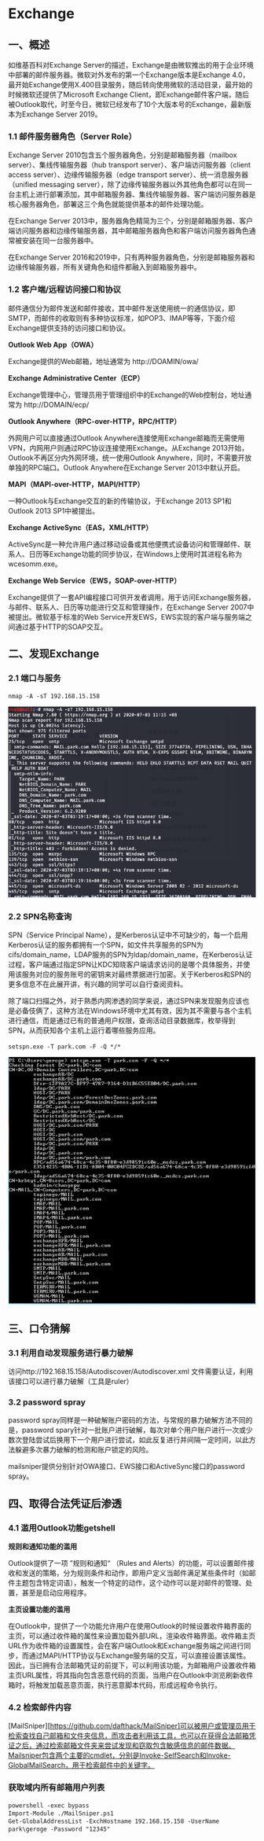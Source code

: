 # Exchange

## 一、概述

如维基百科对Exchange  Server的描述，Exchange是由微软推出的用于企业环境中部署的邮件服务器。微软对外发布的第一个Exchange版本是Exchange  4.0，最开始Exchange使用X.400目录服务，随后转向使用微软的活动目录，最开始的时候微软还提供了Microsoft Exchange  Client，即Exchange邮件客户端，随后被Outlook取代，时至今日，微软已经发布了10个大版本号的Exchange，最新版本为Exchange Server 2019。

### 1.1 邮件服务器角色（Server Role）

Exchange Server 2010包含五个服务器角色，分别是邮箱服务器（mailbox server）、集线传输服务器（hub  transport server）、客户端访问服务器（client access server）、边缘传输服务器（edge transport  server）、统一消息服务器（unified messaging  server），除了边缘传输服务器以外其他角色都可以在同一台主机上进行部署添加，其中邮箱服务器、集线传输服务器、客户端访问服务器是核心服务器角色，部署这三个角色就能提供基本的邮件处理功能。

在Exchange Server 2013中，服务器角色精简为三个，分别是邮箱服务器、客户端访问服务器和边缘传输服务器，其中邮箱服务器角色和客户端访问服务器角色通常被安装在同一台服务器中。

在Exchange Server 2016和2019中，只有两种服务器角色，分别是邮箱服务器和边缘传输服务器，所有关键角色和组件都融入到邮箱服务器中。

### 1.2 客户端/远程访问接口和协议

邮件通信分为邮件发送和邮件接收，其中邮件发送使用统一的通信协议，即SMTP，而邮件的收取则有多种协议标准，如POP3、IMAP等等，下面介绍Exchange提供支持的访问接口和协议。

**Outlook Web App（OWA）**

Exchange提供的Web邮箱，地址通常为 http://DOAMIN/owa/

**Exchange Administrative Center（ECP）**

Exchange管理中心，管理员用于管理组织中的Exchange的Web控制台，地址通常为 http://DOMAIN/ecp/

**Outlook Anywhere（RPC-over-HTTP，RPC/HTTP）**

外网用户可以直接通过Outlook  Anywhere连接使用Exchange邮箱而无需使用VPN，内网用户则通过RPC协议连接使用Exchange。从Exchange     2013开始，Outlook不再区分内外网环境，统一使用Outlook Anywhere，同时，不需要开放单独的RPC端口。Outlook  Anywhere在Exchange Server 2013中默认开启。

**MAPI（MAPI-over-HTTP，MAPI/HTTP）**

一种Outlook与Exchange交互的新的传输协议，于Exchange 2013 SP1和Outlook 2013 SP1中被提出。

**Exchange ActiveSync（EAS，XML/HTTP）**

ActiveSync是一种允许用户通过移动设备或其他便携式设备访问和管理邮件、联系人、日历等Exchange功能的同步协议，在Windows上使用时其进程名称为wcesomm.exe。

**Exchange Web Service（EWS，SOAP-over-HTTP）**

Exchange提供了一套API编程接口可供开发者调用，用于访问Exchange服务器，与邮件、联系人、日历等功能进行交互和管理操作，在Exchange Server 2007中被提出。微软基于标准的Web Service开发EWS，EWS实现的客户端与服务端之间通过基于HTTP的SOAP交互。

## 二、发现Exchange

### 2.1 端口与服务

`nmap -A -sT 192.168.15.158`

![](./pictures/exchange_nmap.png)

### 2.2 SPN名称查询

SPN（Service Principal  Name），是Kerberos认证中不可缺少的，每一个启用Kerberos认证的服务都拥有一个SPN，如文件共享服务的SPN为cifs/domain_name，LDAP服务的SPN为ldap/domain_name，在Kerberos认证过程，客户端通过指定SPN让KDC知晓客户端请求访问的是哪个具体服务，并使用该服务对应的服务账号的密钥来对最终票据进行加密。关于Kerberos和SPN的更多信息不在此展开讲，有兴趣的同学可以自行查阅资料。

除了端口扫描之外，对于熟悉内网渗透的同学来说，通过SPN来发现服务应该也是必备伎俩了，这种方法在Windows环境中尤其有效，因为其不需要与各个主机进行通信，而是通过已有的普通用户权限，查询活动目录数据库，枚举得到SPN，从而获知各个主机上运行着哪些服务应用。

`setspn.exe -T park.com -F -Q */*`

![](./pictures/exchange_spn.PNG)

## 三、口令猜解

### 3.1 利用自动发现服务进行暴力破解

访问http://192.168.15.158/Autodiscover/Autodiscover.xml 文件需要认证，利用该接口可以进行暴力破解（工具是ruler）

### 3.2 password spray

password spray同样是一种破解账户密码的方法，与常规的暴力破解方法不同的是，password  spary针对一批账户进行破解，每次对单个用户账户进行一次或少数次登陆尝试后换用下一个用户进行尝试，如此反复进行并间隔一定时间，以此方法躲避多次暴力破解的检测和账户锁定的风险。

mailsniper提供分别针对OWA接口、EWS接口和ActiveSync接口的password spray。

## 四、取得合法凭证后渗透

### 4.1 滥用Outlook功能getshell

**规则和通知功能的滥用**

Outlook提供了一项 ”规则和通知“ （Rules and  Alerts）的功能，可以设置邮件接收和发送的策略，分为规则条件和动作，即用户定义当邮件满足某些条件时（如邮件主题包含特定词语），触发一个特定的动作，这个动作可以是对邮件的管理、处置，甚至是启动应用程序。

**主页设置功能的滥用**

在Outlook中，提供了一个功能允许用户在使用Outlook的时候设置收件箱界面的主页，可以通过收件箱的属性来设置加载外部URL，渲染收件箱界面。收件箱主页URL作为收件箱的设置属性，会在客户端Outlook和Exchange服务端之间进行同步，而通过MAPI/HTTP协议与Exchange服务端的交互，可以直接设置该属性。因此，当已拥有合法邮箱凭证的前提下，可以利用该功能，为邮箱用户设置收件箱主页URL属性，将其指向包含恶意代码的页面，当用户在Outlook中浏览刷新收件箱时，将触发加载恶意页面，执行恶意脚本代码，形成远程命令执行。

### 4.2 检索邮件内容

[MailSniper][https://github.com/dafthack/MailSniper]可以被用户或管理员用于检索查找自己邮箱和文件夹信息，而攻击者利用该工具，也可以在获得合法邮箱凭证之后，通过检索邮箱文件夹来尝试发现和窃取包含敏感信息的邮件数据。Mailsniper包含两个主要的cmdlet，分别是Invoke-SelfSearch和Invoke-GlobalMailSearch，用于检索邮件中的关键字。

### 获取域内所有邮箱用户列表

```
powershell -exec bypass
Import-Module ./MailSniper.ps1
Get-GlobalAddressList -ExchHostname 192.168.15.158 -UserName park\geroge -Password "12345"
```

